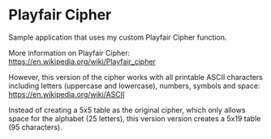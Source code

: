 # Playfair Cipher

Sample application that uses my custom Playfair Cipher function.

More information on Playfair Cipher: https://en.wikipedia.org/wiki/Playfair_cipher

However, this version of the cipher works with all printable ASCII characters including letters (uppercase and lowercase), numbers, symbols and space: https://en.wikipedia.org/wiki/ASCII

Instead of creating a 5x5 table as the original cipher, which only allows space for the alphabet (25 letters), this version version creates a 5x19 table (95 characters).
